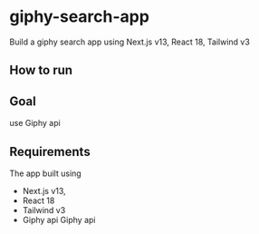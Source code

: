 # giphy-search-app

Build a giphy search app using Next.js v13, React 18, Tailwind v3

## How to run

## Goal

use Giphy api

## Requirements

The app built using

* Next.js v13, 
* React 18
* Tailwind v3
* Giphy api Giphy api